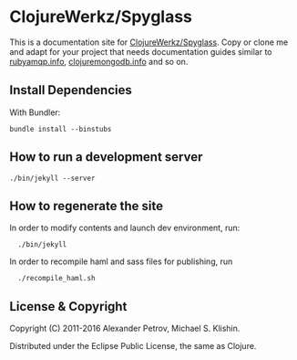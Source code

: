 # ClojureWerkz/Spyglass

This is a documentation site for [ClojureWerkz/Spyglass](http://clojurememcached.info/). Copy or clone me and adapt for your project
that needs documentation guides similar to [rubyamqp.info](http://rubyamqp.info), [clojuremongodb.info](http://clojuremongodb.info) and so on.


## Install Dependencies

With Bundler:

    bundle install --binstubs


## How to run a development server

    ./bin/jekyll --server


## How to regenerate the site

In order to modify contents and launch dev environment, run:

      ./bin/jekyll

In order to recompile haml and sass files for publishing, run

      ./recompile_haml.sh

## License & Copyright

Copyright (C) 2011-2016 Alexander Petrov, Michael S. Klishin.

Distributed under the Eclipse Public License, the same as Clojure.

